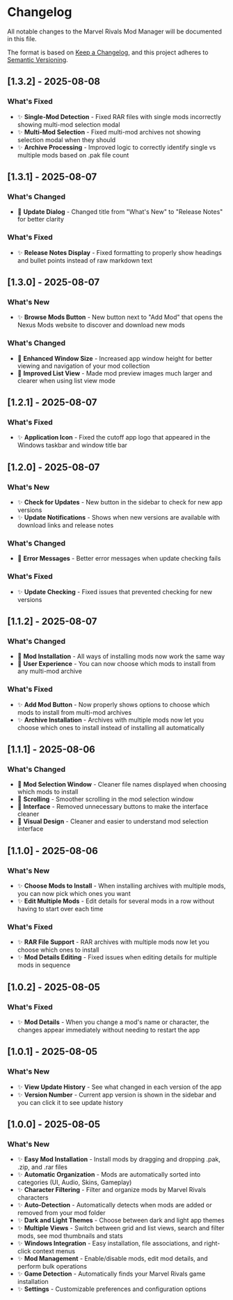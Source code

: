 # Changelog

All notable changes to the Marvel Rivals Mod Manager will be documented in this file.

The format is based on [Keep a Changelog](https://keepachangelog.com/en/1.0.0/), and this project adheres to [Semantic Versioning](https://semver.org/spec/v2.0.0.html).

## [1.3.2] - 2025-08-08

### What's Fixed
- ✨ **Single-Mod Detection** - Fixed RAR files with single mods incorrectly showing multi-mod selection modal
- ✨ **Multi-Mod Selection** - Fixed multi-mod archives not showing selection modal when they should
- ✨ **Archive Processing** - Improved logic to correctly identify single vs multiple mods based on .pak file count

## [1.3.1] - 2025-08-07

### What's Changed
- 🔧 **Update Dialog** - Changed title from "What's New" to "Release Notes" for better clarity

### What's Fixed
- ✨ **Release Notes Display** - Fixed formatting to properly show headings and bullet points instead of raw markdown text

## [1.3.0] - 2025-08-07

### What's New
- ✨ **Browse Mods Button** - New button next to "Add Mod" that opens the Nexus Mods website to discover and download new mods

### What's Changed
- 🔧 **Enhanced Window Size** - Increased app window height for better viewing and navigation of your mod collection
- 🔧 **Improved List View** - Made mod preview images much larger and clearer when using list view mode

## [1.2.1] - 2025-08-07

### What's Fixed
- ✨ **Application Icon** - Fixed the cutoff app logo that appeared in the Windows taskbar and window title bar

## [1.2.0] - 2025-08-07

### What's New
- ✨ **Check for Updates** - New button in the sidebar to check for new app versions
- ✨ **Update Notifications** - Shows when new versions are available with download links and release notes

### What's Changed
- 🔧 **Error Messages** - Better error messages when update checking fails

### What's Fixed
- ✨ **Update Checking** - Fixed issues that prevented checking for new versions

## [1.1.2] - 2025-08-07

### What's Changed
- 🔧 **Mod Installation** - All ways of installing mods now work the same way
- 🔧 **User Experience** - You can now choose which mods to install from any multi-mod archive

### What's Fixed
- ✨ **Add Mod Button** - Now properly shows options to choose which mods to install from multi-mod archives
- ✨ **Archive Installation** - Archives with multiple mods now let you choose which ones to install instead of installing all automatically

## [1.1.1] - 2025-08-06

### What's Changed
- 🔧 **Mod Selection Window** - Cleaner file names displayed when choosing which mods to install
- 🔧 **Scrolling** - Smoother scrolling in the mod selection window
- 🔧 **Interface** - Removed unnecessary buttons to make the interface cleaner
- 🔧 **Visual Design** - Cleaner and easier to understand mod selection interface

## [1.1.0] - 2025-08-06

### What's New
- ✨ **Choose Mods to Install** - When installing archives with multiple mods, you can now pick which ones you want
- ✨ **Edit Multiple Mods** - Edit details for several mods in a row without having to start over each time

### What's Fixed
- ✨ **RAR File Support** - RAR archives with multiple mods now let you choose which ones to install
- ✨ **Mod Details Editing** - Fixed issues when editing details for multiple mods in sequence

## [1.0.2] - 2025-08-05

### What's Fixed
- ✨ **Mod Details** - When you change a mod's name or character, the changes appear immediately without needing to restart the app

## [1.0.1] - 2025-08-05

### What's New
- ✨ **View Update History** - See what changed in each version of the app
- ✨ **Version Number** - Current app version is shown in the sidebar and you can click it to see update history

## [1.0.0] - 2025-08-05

### What's New
- ✨ **Easy Mod Installation** - Install mods by dragging and dropping .pak, .zip, and .rar files
- ✨ **Automatic Organization** - Mods are automatically sorted into categories (UI, Audio, Skins, Gameplay)
- ✨ **Character Filtering** - Filter and organize mods by Marvel Rivals characters
- ✨ **Auto-Detection** - Automatically detects when mods are added or removed from your mod folder
- ✨ **Dark and Light Themes** - Choose between dark and light app themes
- ✨ **Multiple Views** - Switch between grid and list views, search and filter mods, see mod thumbnails and stats
- ✨ **Windows Integration** - Easy installation, file associations, and right-click context menus
- ✨ **Mod Management** - Enable/disable mods, edit mod details, and perform bulk operations
- ✨ **Game Detection** - Automatically finds your Marvel Rivals game installation
- ✨ **Settings** - Customizable preferences and configuration options